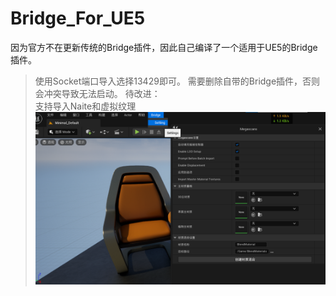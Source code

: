 # Bridge_For_UE5
因为官方不在更新传统的Bridge插件，因此自己编译了一个适用于UE5的Bridge插件。  
>使用Socket端口导入选择13429即可。
>需要删除自带的Bridge插件，否则会冲突导致无法启动。
>待改进：  
>支持导入Naite和虚拟纹理  
 ![image text](https://github.com/dzdart/Bridge_For_UE5/blob/master/Resources/Ex.png)



